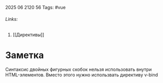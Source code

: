 2025 06 2120 56
Tags: #vue 
###### Links: 
1) [[Директивы]]
# Заметка
Синтаксис двойных фигурных скобок нельзя использовать внутри HTML-элементов. Вместо этого нужно использвать директиву v-bind